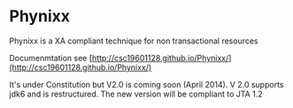 Phynixx
=======

Phynixx is a XA compliant technique for non transactional resources

Documenmtation see [http://csc19601128.github.io/Phynixx/](http://csc19601128.github.io/Phynixx/)

It's under Constitution but V2.0 is coming soon (April 2014). V 2.0 supports jdk6 and is restructured. The new version will be compliant to JTA 1.2
